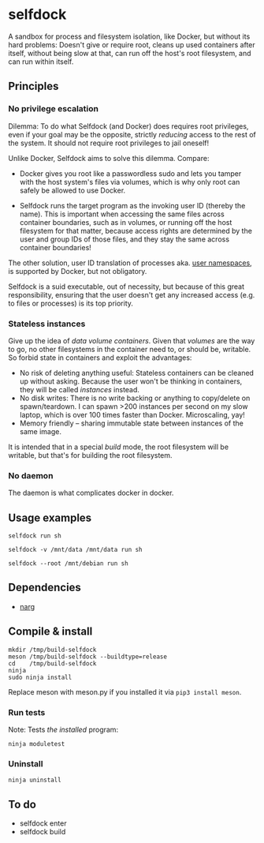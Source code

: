 # selfdock
A sandbox for process and filesystem isolation, like Docker, but without its hard problems:
Doesn't give or require root,
cleans up used containers after itself,
without being slow at that,
can run off the host's root filesystem,
and can run within itself.

## Principles
### No privilege escalation
Dilemma: To do what Selfdock (and Docker) does requires root privileges,
even if your goal may be the opposite,
strictly *reducing* access to the rest of the system.
It should not require root privileges to jail oneself!

Unlike Docker, Selfdock aims to solve this dilemma. Compare:

* Docker gives you root like a passwordless sudo
and lets you tamper with the host system's files via volumes,
which is why only root can safely be allowed to use Docker.

* Selfdock runs the target program as the invoking user ID (thereby the name).
This is important when accessing the same files across container boundaries,
such as in volumes, or running off the host filesystem for that matter,
because access rights are determined by the user and group IDs of those files,
and they stay the same across container boundaries!

The other solution, user ID translation of processes aka.
[user namespaces](https://blog.yadutaf.fr/2016/04/14/docker-for-your-users-introducing-user-namespace/),
is supported by Docker, but not obligatory.

Selfdock is a suid executable, out of necessity,
but because of this great responsibility,
ensuring that the user doesn't get any increased access
(e.g. to files or processes) is its top priority.

### Stateless instances
Give up the idea of *data volume containers*. Given that *volumes* are the way to go,
no other filesystems in the container need to, or should be, writable. So forbid state in containers and exploit the advantages:
* No risk of deleting anything useful: Stateless containers can be cleaned up without asking. Because the user won't be thinking in containers, they will be called *instances* instead.
* No disk writes: There is no write backing or anything to copy/delete on spawn/teardown. I can spawn >200 instances per second on my slow laptop, which is over 100 times faster than Docker. Microscaling, yay!
* Memory friendly – sharing immutable state between instances of the same image.

It is intended that in a special *build* mode, the root filesystem will be writable, but that's for building the root filesystem.

### No daemon
The daemon is what complicates docker in docker.

## Usage examples

    selfdock run sh

    selfdock -v /mnt/data /mnt/data run sh

    selfdock --root /mnt/debian run sh

## Dependencies
* [narg](https://github.com/anordal/narg)

## Compile & install

    mkdir /tmp/build-selfdock
    meson /tmp/build-selfdock --buildtype=release
    cd    /tmp/build-selfdock
    ninja
    sudo ninja install

Replace meson with meson.py if you installed it via `pip3 install meson`.

### Run tests

Note: Tests *the installed* program:

    ninja moduletest

### Uninstall

    ninja uninstall

## To do
* selfdock enter
* selfdock build
